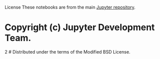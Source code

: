License
These notebooks are from the main [Jupyter repository](https://github.com/jupyter/notebook).

# Copyright (c) Jupyter Development Team.
2	# Distributed under the terms of the Modified BSD License.
